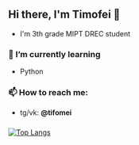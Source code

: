 ## Hi there, I'm Timofei 👋

- I'm 3th grade MIPT DREC student 


### 🌱 I’m currently learning 
- Python



### 📫 How to reach me: 
- tg/vk: **@tifomei**
###
[![Top Langs](https://github-readme-stats.vercel.app/api/top-langs/?username=TimofeiMenshikov&layout=compact)](https://github.com/TimofeiMenshikov/github-readme-stats)

